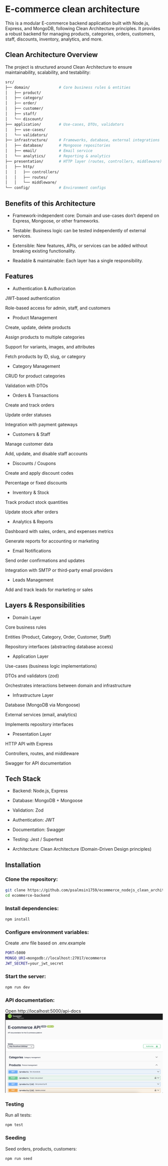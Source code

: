 # E-commerce clean architecture

This is a modular E-commerce backend application built with Node.js, Express, and MongoDB, following Clean Architecture principles.
It provides a robust backend for managing products, categories, orders, customers, staff, discounts, inventory, analytics, and more.


## Clean Architecture Overview

The project is structured around Clean Architecture to ensure maintainability, scalability, and testability:

```bash
src/
├── domain/             # Core business rules & entities
│   ├── product/
│   ├── category/
│   ├── order/
│   ├── customer/
│   ├── staff/
│   └── discount/
├── application/        # Use-cases, DTOs, validators
│   ├── use-cases/
│   └── validators/
├── infrastructure/     # Frameworks, database, external integrations
│   ├── database/       # Mongoose repositories
│   ├── email/          # Email service
│   └── analytics/      # Reporting & analytics
├── presentation/       # HTTP layer (routes, controllers, middleware)
│   ├── http/
│   │   ├── controllers/
│   │   ├── routes/
│   │   └── middleware/
└── config/             # Environment configs

```

## Benefits of this Architecture

- Framework-independent core: Domain and use-cases don’t depend on Express, Mongoose, or other frameworks.

- Testable: Business logic can be tested independently of external services.

- Extensible: New features, APIs, or services can be added without breaking existing functionality.

- Readable & maintainable: Each layer has a single responsibility.



## Features
- Authentication & Authorization

JWT-based authentication

Role-based access for admin, staff, and customers

- Product Management

Create, update, delete products

Assign products to multiple categories

Support for variants, images, and attributes

Fetch products by ID, slug, or category

- Category Management

CRUD for product categories

Validation with DTOs

- Orders & Transactions

Create and track orders

Update order statuses

Integration with payment gateways

- Customers & Staff

Manage customer data

Add, update, and disable staff accounts

- Discounts / Coupons

Create and apply discount codes

Percentage or fixed discounts

- Inventory & Stock

Track product stock quantities

Update stock after orders

- Analytics & Reports

Dashboard with sales, orders, and expenses metrics

Generate reports for accounting or marketing

- Email Notifications

Send order confirmations and updates

Integration with SMTP or third-party email providers

- Leads Management

Add and track leads for marketing or sales


## Layers & Responsibilities
- Domain Layer

Core business rules

Entities (Product, Category, Order, Customer, Staff)

Repository interfaces (abstracting database access)

- Application Layer

Use-cases (business logic implementations)

DTOs and validators (zod)

Orchestrates interactions between domain and infrastructure

- Infrastructure Layer

Database (MongoDB via Mongoose)

External services (email, analytics)

Implements repository interfaces

- Presentation Layer

HTTP API with Express

Controllers, routes, and middleware

Swagger for API documentation



## Tech Stack

- Backend: Node.js, Express

- Database: MongoDB + Mongoose

- Validation: Zod

- Authentication: JWT

- Documentation: Swagger

- Testing: Jest / Supertest

- Architecture: Clean Architecture (Domain-Driven Design principles)


## Installation

### Clone the repository:

```bash
git clone https://github.com/psalmsin1759/ecommerce_nodejs_clean_architecture.git
cd ecommerce-backend

```

### Install dependencies:

```bash
npm install
```

### Configure environment variables:
Create .env file based on .env.example
```bash
PORT=5000
MONGO_URI=mongodb://localhost:27017/ecommerce
JWT_SECRET=your_jwt_secret

```

### Start the server:
```bash
npm run dev

```

### API documentation:
Open http://localhost:5000/api-docs
![Swagger UI Screenshot](./docs/swagger.png)

### Testing

Run all tests:

```bash
npm test

```

### Seeding

Seed orders, products, customers:

```bash
npm run seed

```